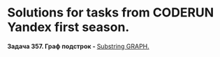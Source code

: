# Solutions for tasks from CODERUN Yandex first season.
<div></div>
<div><b>Задача 357. Граф подстрок - </b> <a href="https://coderun.yandex.ru/seasons/first_2023/tracks/backend/problem/substring-graph" target="_blank">Substring GRAPH.</a></div>

